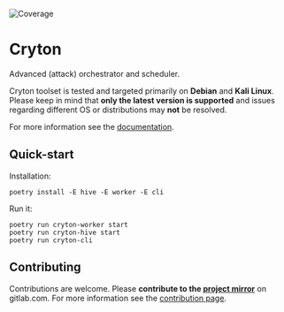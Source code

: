 ![Coverage](https://gitlab.ics.muni.cz/cryton/cryton/badges/master/coverage.svg)

[//]: # (TODO: add badges for python versions, black, pylint, flake8, unit tests, integration tests)

# Cryton
Advanced (attack) orchestrator and scheduler.

Cryton toolset is tested and targeted primarily on **Debian** and **Kali Linux**. Please keep in mind that **only 
the latest version is supported** and issues regarding different OS or distributions may **not** be resolved.

For more information see the [documentation](https://cryton.gitlab-pages.ics.muni.cz/).

## Quick-start
Installation:
```shell
poetry install -E hive -E worker -E cli
```

Run it:
```shell
poetry run cryton-worker start
poetry run cryton-hive start
poetry run cryton-cli
```

## Contributing
Contributions are welcome. Please **contribute to the [project mirror](https://gitlab.com/cryton-toolset/cryton)** on gitlab.com.
For more information see the [contribution page](https://cryton.gitlab-pages.ics.muni.cz/cryton-documentation/latest/contribution-guide/).
